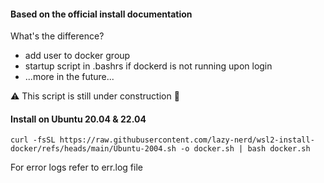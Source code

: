 #### Based on the official install documentation

What's the difference?

 - add user to docker group
 - startup script in .bashrs if dockerd is not running upon login
 - ...more in the future...

⚠️ This script is still under construction 🚧

#### Install on Ubuntu 20.04 & 22.04

```shell
curl -fsSL https://raw.githubusercontent.com/lazy-nerd/wsl2-install-docker/refs/heads/main/Ubuntu-2004.sh -o docker.sh | bash docker.sh
```
For error logs refer to err.log file